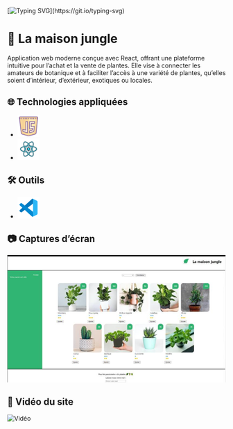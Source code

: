 [![Typing SVG](https://readme-typing-svg.demolab.com/?lines=Bienvenue+!)](https://git.io/typing-svg)

# 🌿 La maison jungle

Application web moderne conçue avec React, offrant une plateforme intuitive pour l’achat et la vente de plantes. Elle vise à connecter les amateurs de botanique et à faciliter l’accès à une variété de plantes, qu’elles soient d’intérieur, d’extérieur, exotiques ou locales.

## 🌐 Technologies appliquées

- ![Logo de js](./img/icons8-javascript-50.png)
- ![Logo de react](./img/icons8-react-js-50.png)


## 🛠️ Outils

- ![Logo de VS Code](./img/icons8-code-studio-visuel-2019-50.png)

## 📷 Captures d’écran
![Screenshot](./img/Screenshot.PNG)

## 🎥 Vidéo du site
![Vidéo](https://youtu.be/HL2ejvKo-2E?si=V6Fqt7KcwAiiCdM5)

